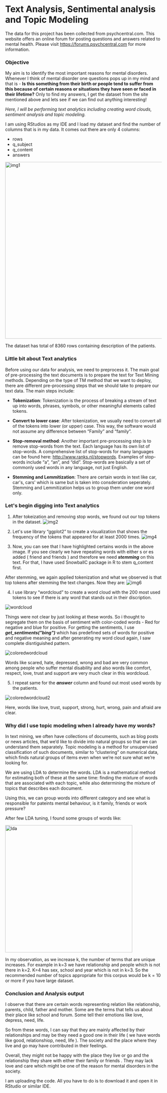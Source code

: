 # Text Analysis, Sentimental analysis and Topic Modeling
The data for this project has been collected from psychcentral.com. This website offers an online forum for posting questions and answers related to mental health. Please visit https://forums.psychcentral.com for more information. 

### Objective

My aim is to identify the most important reasons for mental disorders. Whenever I think of mental disorder one questions pops up in my mind and that is - **Is this something from their birth or people tend to suffer from this because of certain reasons or situations they have seen or faced in their lifetime?** Only to find my answers, I get the dataset from the site mentioned above and lets see if we can find out anything interesting!

*Here, I will be performing text analytics including creating word clouds, sentiment analysis and topic modeling.*

I am using RStudios as my IDE and I load my dataset and find the number of columns that is in my data. It comes out there are only 4 columns:
- rows
- q_subject
- q_content
- answers

<img width="568" alt="img1" src="https://user-images.githubusercontent.com/13045656/77357261-3a226300-6d1e-11ea-8635-9cd5d5657e5c.PNG">

The dataset has total of 8360 rows containing description of the patients. 

### Little bit about Text analytics

Before using our data for analysis, we need to preprocess it. The main goal of pre-processing the text documents is to prepare the text for Text Mining methods. Depending on the type of TM method that we want to deploy, there are different pre-processing steps that we should take to prepare our text data. The main steps include:

- **Tokenization**: Tokenization is the process of breaking a stream of text up into words, phrases, symbols, or other meaningful elements called tokens.

- **Convert to lower case**: After tokenization, we usually need to convert all of the tokens into lower (or upper) case. This way, the software would not assume any difference between “Family” and “family”.

- **Stop-removal method**: Another important pre-processing step is to remove stop-words from the text. Each language has its own list of stop-words. A comprehensive list of stop-words for many languages can be found here: http://www.ranks.nl/stopwords. Examples of stop-words include “a”, “an”, and “did”. Stop-words are basically a set of commonly used words in any language, not just English.

- **Stemming and Lemmitization**: There are certain words in text like car, car's, cars' which is same but is taken into consderation seperately. Stemming and Lemmitization helps us to group them under one word only.

### Let's begin digging into Text analytics

1. After tokeization and removing stop words, we found out our top tokens in the dataset.
![img2](https://user-images.githubusercontent.com/13045656/77357949-5ffc3780-6d1f-11ea-8587-ce0bccaaf2bf.png)

2. Let's use library “ggplot2” to create a visualization that shows the frequency of the tokens that appeared for at least 2000 times. 
![img4](https://user-images.githubusercontent.com/13045656/77358422-368fdb80-6d20-11ea-9eed-5d6f78188677.png)

3. Now, you can see that I have highlighted certains words in the above image. If you see clearly we have repeating words with either s or es added ( friend and friends ) and therefore we need ***stemming*** on this text. For that, I have used SnowballC package in R to stem q_content first.

After stemming, we again applied tokenization and what we observed is that top tokens after stemming the text changes. Now they are:
![img6](https://user-images.githubusercontent.com/13045656/77364680-2a5d4b80-6d2b-11ea-8817-c89718cce0e1.png)

4. I use library “wordcloud” to create a word cloud with the 200 most used tokens to see if there is any word that stands out in their discription.

![wordcloud](https://user-images.githubusercontent.com/13045656/77364821-65f81580-6d2b-11ea-853f-fbb0df14729e.png)

Things were not clear by just looking at these words. So i thought to segregate them on the basis of sentiment with color-coded words - Red for negative and blue for positive. For getting the sentiments, I use ***get_sentiments("bing")*** which has predefined sets of words for positive and negative meaning and after generating my word cloud again, I saw complete disntiguished pattern.

![coloredwordcloud](https://user-images.githubusercontent.com/13045656/77365094-e159c700-6d2b-11ea-9367-767317aa93af.png)

Words like scared, hate, depressed, wrong and bad are very common among people who suffer mental disability and also words like comfort, respect, love, trust and support are very much clear in this wordcloud.

5. I repeat same for the ***answer*** column and found out most used words by the patients.

![coloredwordcloud2](https://user-images.githubusercontent.com/13045656/77365295-401f4080-6d2c-11ea-9954-43ba8c298b4a.png)

Here, words like love, trust, support, strong, hurt, wrong, pain and afraid are clear.


### Why did I use topic modeling when I already have my words?

In text mining, we often have collections of documents, such as blog posts or news articles, that we’d like to divide into natural groups so that we can understand them separately. Topic modeling is a method for unsupervised classification of such documents, similar to “clustering” on numerical data, which finds natural groups of items even when we’re not sure what we’re looking for.

We are using LDA to determine the words. LDA is a mathematical method for estimating both of these at the same time: finding the mixture of words that are associated with each topic, while also determining the mixture of topics that describes each document. 

Using this, we can group words into different category and see what is responsible for pateints mental behaviour, is it family, friends or work pressure?

After few LDA tuning, I found some groups of words like:

<img width="409" alt="lda" src="https://user-images.githubusercontent.com/13045656/77367233-19630900-6d30-11ea-94ca-22de3a199b3b.PNG">

In my observation, as we increase k, the number of terms that are unique increases. For example in k=3 we have relationship and people which is not there in k=2. K=4 has sex, school and year which is not in k=3. So the recommended number of topics appropriate for this corpus would be k = 10 or more if you have large dataset.

### Conclusion and Analysis output

I observe that there are certain words representing relation like relationship, parents, child, father and mother. Some are the terms that tells us about their place like school and forum. Some tell their emotions like love, depress, need, life.

So from these words, I can say that they are mainly affected by their relationships and may be they need a good one in their life ( we have words like good, relationshiop, need, life ). The society and the place where they live and go may have contributed in their feelings. 

Overall, they might not be happy with the place they live or go and the relationship they share with either their family or friends . They may lack love and care which might be one of the reason for mental disorders in the society.

I am uploading the code. All you have to do is to download it and open it in RStudio or similar IDE.









































       

